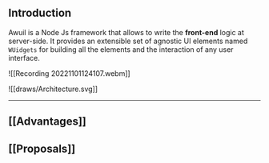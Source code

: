 ## Introduction
Awuil is a Node Js framework that allows to write the **front-end** logic at server-side. It provides an extensible set of agnostic UI elements named `WUidgets` for building all the elements and the interaction of any user interface.

![[Recording 20221101124107.webm]]


![[draws/Architecture.svg]]
___
## [[Advantages]]
## [[Proposals]]